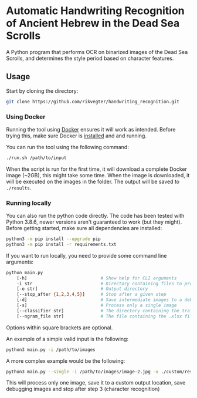 # Automatic Handwriting Recognition of Ancient Hebrew in the Dead Sea Scrolls

A Python program that performs OCR on binarized images of the Dead Sea Scrolls,
and determines the style period based on character features.

## Usage

Start by cloning the directory:

```bash
git clone https://github.com/rikvegter/handwriting_recognition.git
```

### Using Docker

Running the tool using [Docker](https://www.docker.com/) ensures it will work as
intended. Before trying this, make sure Docker is
[installed](https://www.docker.com/get-started) and and running.

You can run the tool using the following command:

```bash
./run.sh /path/to/input
```

When the script is run for the first time, it will download a complete Docker
image (~2GB), this might take some time. When the image is downloaded, it will
be executed on the images in the folder. The output will be saved to `./results`.

### Running locally

You can also run the python code directly. The code has been tested with Python
3.8.6, newer versions aren't guaranteed to work (but they might). Before getting
started, make sure all dependencies are installed:

```bash
python3 -m pip install --upgrade pip
python3 -m pip install -r requirements.txt
```

If you want to run locally, you need to provide some command line arguments:

```bash
python main.py 
    [-h]                            # Show help for CLI arguments
    -i str                          # Directory containing files to process. If --single is set, the path to the file.
    [-o str]                        # Output directory
    [--stop_after {1,2,3,4,5}]      # Stop after a given step
    [-d]                            # Save intermediate images to a debug folder in the output directory
    [-s]                            # Process only a single image
    [--classifier str]              # The directory containing the trained character recognition model 
    [--ngram_file str]              # The file containing the .xlsx file with n-gram information 
```

Options within square brackets are optional.

An example of a simple valid input is the following:

```bash
python3 main.py -i /path/to/images
```

A more complex example would be the following:

```bash
python3 main.py --single -i /path/to/images/image-2.jpg -o ./custom/results/folder/ -d --stop-after 3
```

This will process only one image, save it to a custom output location, save
debugging images and stop after step 3 (character recognition)
